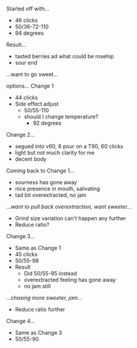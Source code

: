 Started off with... 
- 46 clicks
- 50/36-72-110
- 94 degrees

Result...
- tasted berries ad what could be rosehip
- sour end

...want to go sweet...

options...
Change 1
- 44 clicks
- Side effect adjust
    - 50/55-110
    - should I change temperature?
        - 92 degrees

Change 2...
- segued into v60, 6 pour on a T90, 60 clicks
- light but not much clarity for me
- decent body

Coming back to Change 1...
- sourness has gone away
- nice presence in mouth, salivating
- tad bit overextracted, no jam

*...want to pull back overextraction, want sweeter...*
- Grind size variation can't happen any further
- Reduce ratio?

Change 3...
- Same as Change 1
- 45 clicks
- 50/55-98
- Result
    - Did 50/55-95 instead
    - overextracted feeling has gone away
    - no jam still

*...chasing more sweeter, jam...*
- Reduce ratio further

Change 4...
- Same as Change 3
- 50/55-90
